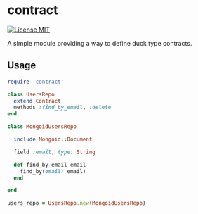 contract
============
[![License MIT](http://img.shields.io/badge/license-MIT-green.svg)](http://opensource.org/licenses/MIT)

A simple module providing a way to define duck type contracts.

## Usage

```ruby
require 'contract'

class UsersRepo
  extend Contract
  methods :find_by_email, :delete
end

class MongoidUsersRepo

  include Mongoid::Document

  field :email, type: String

  def find_by_email email
    find_by(email: email)
  end

end

users_repo = UsersRepo.new(MongoidUsersRepo)

```
